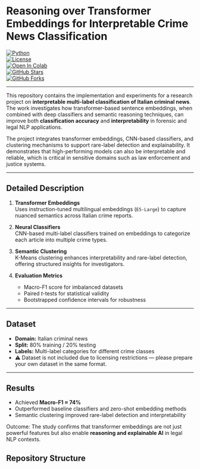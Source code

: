 # Reasoning over Transformer Embeddings for Interpretable Crime News Classification  

[![Python](https://img.shields.io/badge/Python-3.9%2B-blue.svg)](https://www.python.org/)  
[![License](https://img.shields.io/badge/License-MIT-green.svg)](LICENSE)  
[![Open In Colab](https://colab.research.google.com/assets/colab-badge.svg)](https://colab.research.google.com/github/<your-username>/<repo-name>/blob/main/Reasoning%20over%20Transformer%20Embeddings%20for%20Interpretable%20Crime%20News%20Classification.ipynb)  
[![GitHub Stars](https://img.shields.io/github/stars/<your-username>/<repo-name>?style=social)](https://github.com/<your-username>/<repo-name>/stargazers)  
[![GitHub Forks](https://img.shields.io/github/forks/<your-username>/<repo-name>?style=social)](https://github.com/<your-username>/<repo-name>/network/members)  

---

This repository contains the implementation and experiments for a research project on **interpretable multi-label classification of Italian criminal news**. The work investigates how transformer-based sentence embeddings, when combined with deep classifiers and semantic reasoning techniques, can improve both **classification accuracy** and **interpretability** in forensic and legal NLP applications.

The project integrates transformer embeddings, CNN-based classifiers, and clustering mechanisms to support rare-label detection and explainability. It demonstrates that high-performing models can also be interpretable and reliable, which is critical in sensitive domains such as law enforcement and justice systems.

---

## Detailed Description  

1. **Transformer Embeddings**  
   Uses instruction-tuned multilingual embeddings (`E5-Large`) to capture nuanced semantics across Italian crime reports.  

2. **Neural Classifiers**  
   CNN-based multi-label classifiers trained on embeddings to categorize each article into multiple crime types.  

3. **Semantic Clustering**  
   K-Means clustering enhances interpretability and rare-label detection, offering structured insights for investigators.  

4. **Evaluation Metrics**  
   - Macro-F1 score for imbalanced datasets  
   - Paired *t*-tests for statistical validity  
   - Bootstrapped confidence intervals for robustness  

---

## Dataset  

- **Domain:** Italian criminal news  
- **Split:** 80% training / 20% testing  
- **Labels:** Multi-label categories for different crime classes  
- ⚠️ Dataset is not included due to licensing restrictions — please prepare your own dataset in the same format.  

---

## Results  

- Achieved **Macro-F1 ≈ 74%**  
- Outperformed baseline classifiers and zero-shot embedding methods  
- Semantic clustering improved rare-label detection and interpretability  

Outcome: The study confirms that transformer embeddings are not just powerful features but also enable **reasoning and explainable AI** in legal NLP contexts.  


## Repository Structure  

